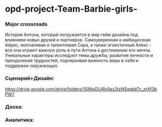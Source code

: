 # opd-project-Team-Barbie-girls-
### Major crossroads
История Антона, который погружается в мир гейм дизайна под влиянием новых друзей и партнеров. Самоуверенная и амбициозная Айрис, молчаливая и талантливая Сара, а также эгоистичный Алекс - все они играют важную роль в пути Антона к достижению его мечты. Уникальные характеры исследуют темы дружбы, развития личности и преодоления трудностей, подчеркивая важность веры в себя и поддержки окружающих.


### Сценарий+Дизайн:

https://drive.google.com/drive/folders/1GMsiDUjRs9ax2tzNSqqkbTc_mXf3bPW7

### Доска:

### Аналитика:

### 


